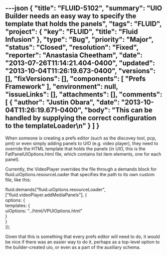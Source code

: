 ---json
{
  "title": "FLUID-5102",
  "summary": "UIO Builder needs an easy way to specify the template that holds the panels",
  "tags": "FLUID",
  "project": {
    "key": "FLUID",
    "title": "Fluid Infusion"
  },
  "type": "Bug",
  "priority": "Major",
  "status": "Closed",
  "resolution": "Fixed",
  "reporter": "Anastasia Cheetham",
  "date": "2013-07-26T11:14:21.404-0400",
  "updated": "2013-10-04T11:26:19.673-0400",
  "versions": [],
  "fixVersions": [],
  "components": [
    "Prefs Framework"
  ],
  "environment": null,
  "issueLinks": [],
  "attachments": [],
  "comments": [
    {
      "author": "Justin Obara",
      "date": "2013-10-04T11:26:19.671-0400",
      "body": "This can be handled by supplying the correct configuration to the templateLoader\n"
    }
  ]
}
---
When someone is creating a prefs editor (such as the discovey tool, pcp, pmt) or even simply adding panels to UIO (e.g. video player), they need to override the HTML template that holds the panels (in UIO, this is the FatPanelUIOptions.html file, which contains list item elements, one for each panel).

Currently, the VideoPlayer overrides the file through a demands block for fluid.uiOptions.resourceLoader that specifies the path to its own custom file, like this:

fluid.demands("fluid.uiOptions.resourceLoader", \["fluid.videoPlayer.addMediaPanels"], {\
options: {\
templates: {\
uiOptions: "../html/VPUIOptions.html"\
}\
}\
});

Given that this is something that every prefs editor will need to do, it would be nice if there was an easier way to do it, perhaps as a top-level option to the builder-created uio, or even as a part of the auxiliary schema.

        